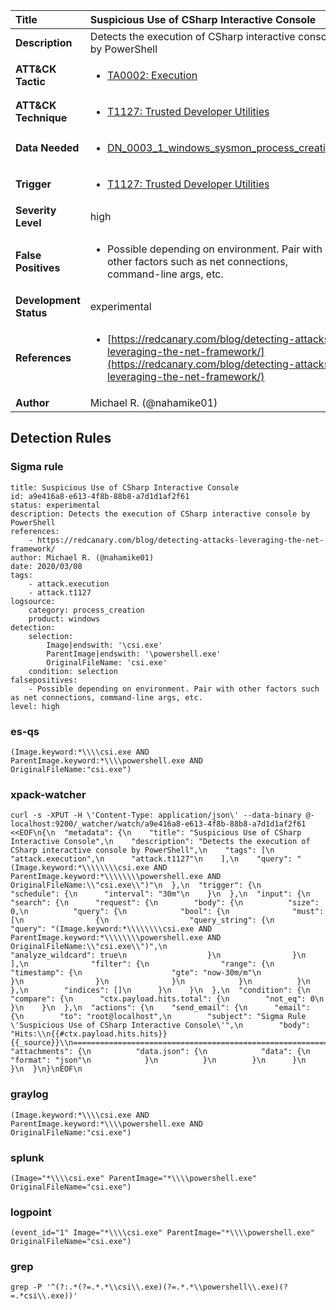 | Title                    | Suspicious Use of CSharp Interactive Console       |
|:-------------------------|:------------------|
| **Description**          | Detects the execution of CSharp interactive console by PowerShell |
| **ATT&amp;CK Tactic**    |  <ul><li>[TA0002: Execution](https://attack.mitre.org/tactics/TA0002)</li></ul>  |
| **ATT&amp;CK Technique** | <ul><li>[T1127: Trusted Developer Utilities](https://attack.mitre.org/techniques/T1127)</li></ul>  |
| **Data Needed**          | <ul><li>[DN_0003_1_windows_sysmon_process_creation](../Data_Needed/DN_0003_1_windows_sysmon_process_creation.md)</li></ul>  |
| **Trigger**              | <ul><li>[T1127: Trusted Developer Utilities](../Triggers/T1127.md)</li></ul>  |
| **Severity Level**       | high |
| **False Positives**      | <ul><li>Possible depending on environment. Pair with other factors such as net connections, command-line args, etc.</li></ul>  |
| **Development Status**   | experimental |
| **References**           | <ul><li>[https://redcanary.com/blog/detecting-attacks-leveraging-the-net-framework/](https://redcanary.com/blog/detecting-attacks-leveraging-the-net-framework/)</li></ul>  |
| **Author**               | Michael R. (@nahamike01) |


## Detection Rules

### Sigma rule

```
title: Suspicious Use of CSharp Interactive Console
id: a9e416a8-e613-4f8b-88b8-a7d1d1af2f61
status: experimental
description: Detects the execution of CSharp interactive console by PowerShell
references:
    - https://redcanary.com/blog/detecting-attacks-leveraging-the-net-framework/
author: Michael R. (@nahamike01)
date: 2020/03/08
tags:
    - attack.execution
    - attack.t1127
logsource:
    category: process_creation
    product: windows
detection:
    selection:
        Image|endswith: '\csi.exe'
        ParentImage|endswith: '\powershell.exe'
        OriginalFileName: 'csi.exe'
    condition: selection
falsepositives:
    - Possible depending on environment. Pair with other factors such as net connections, command-line args, etc.
level: high

```





### es-qs
    
```
(Image.keyword:*\\\\csi.exe AND ParentImage.keyword:*\\\\powershell.exe AND OriginalFileName:"csi.exe")
```


### xpack-watcher
    
```
curl -s -XPUT -H \'Content-Type: application/json\' --data-binary @- localhost:9200/_watcher/watch/a9e416a8-e613-4f8b-88b8-a7d1d1af2f61 <<EOF\n{\n  "metadata": {\n    "title": "Suspicious Use of CSharp Interactive Console",\n    "description": "Detects the execution of CSharp interactive console by PowerShell",\n    "tags": [\n      "attack.execution",\n      "attack.t1127"\n    ],\n    "query": "(Image.keyword:*\\\\\\\\csi.exe AND ParentImage.keyword:*\\\\\\\\powershell.exe AND OriginalFileName:\\"csi.exe\\")"\n  },\n  "trigger": {\n    "schedule": {\n      "interval": "30m"\n    }\n  },\n  "input": {\n    "search": {\n      "request": {\n        "body": {\n          "size": 0,\n          "query": {\n            "bool": {\n              "must": [\n                {\n                  "query_string": {\n                    "query": "(Image.keyword:*\\\\\\\\csi.exe AND ParentImage.keyword:*\\\\\\\\powershell.exe AND OriginalFileName:\\"csi.exe\\")",\n                    "analyze_wildcard": true\n                  }\n                }\n              ],\n              "filter": {\n                "range": {\n                  "timestamp": {\n                    "gte": "now-30m/m"\n                  }\n                }\n              }\n            }\n          }\n        },\n        "indices": []\n      }\n    }\n  },\n  "condition": {\n    "compare": {\n      "ctx.payload.hits.total": {\n        "not_eq": 0\n      }\n    }\n  },\n  "actions": {\n    "send_email": {\n      "email": {\n        "to": "root@localhost",\n        "subject": "Sigma Rule \'Suspicious Use of CSharp Interactive Console\'",\n        "body": "Hits:\\n{{#ctx.payload.hits.hits}}{{_source}}\\n================================================================================\\n{{/ctx.payload.hits.hits}}",\n        "attachments": {\n          "data.json": {\n            "data": {\n              "format": "json"\n            }\n          }\n        }\n      }\n    }\n  }\n}\nEOF\n
```


### graylog
    
```
(Image.keyword:*\\\\csi.exe AND ParentImage.keyword:*\\\\powershell.exe AND OriginalFileName:"csi.exe")
```


### splunk
    
```
(Image="*\\\\csi.exe" ParentImage="*\\\\powershell.exe" OriginalFileName="csi.exe")
```


### logpoint
    
```
(event_id="1" Image="*\\\\csi.exe" ParentImage="*\\\\powershell.exe" OriginalFileName="csi.exe")
```


### grep
    
```
grep -P '^(?:.*(?=.*.*\\csi\\.exe)(?=.*.*\\powershell\\.exe)(?=.*csi\\.exe))'
```



